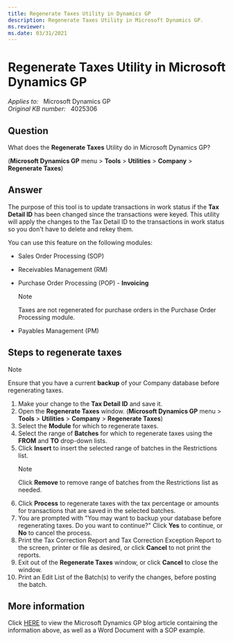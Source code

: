 ```yaml
---
title: Regenerate Taxes Utility in Dynamics GP
description: Regenerate Taxes Utility in Microsoft Dynamics GP.
ms.reviewer:
ms.date: 03/31/2021
---
```

# Regenerate Taxes Utility in Microsoft Dynamics GP

_Applies to:_ &nbsp; Microsoft Dynamics GP  
_Original KB number:_ &nbsp; 4025306

## Question

What does the **Regenerate Taxes** Utility do in Microsoft Dynamics GP?

(**Microsoft Dynamics GP** menu > **Tools** > **Utilities** > **Company** > **Regenerate Taxes**)

## Answer

The purpose of this tool is to update transactions in work status if the **Tax Detail ID** has been changed since the transactions were keyed. This utility will apply the changes to the Tax Detail ID to the transactions in work status so you don't have to delete and rekey them.

You can use this feature on the following modules:

- Sales Order Processing (SOP)
- Receivables Management (RM)
- Purchase Order Processing (POP) - **Invoicing**

    > [!NOTE]
    > Taxes are not regenerated for purchase orders in the Purchase Order Processing module.
- Payables Management (PM)

## Steps to regenerate taxes

> [!NOTE]
> Ensure that you have a current **backup** of your Company database before regenerating taxes.

1. Make your change to the **Tax Detail ID** and save it.
2. Open the **Regenerate Taxes** window. (**Microsoft Dynamics GP** menu > **Tools** > **Utilities** > **Company** > **Regenerate Taxes**)
3. Select the **Module** for which to regenerate taxes.
4. Select the range of **Batches** for which to regenerate taxes using the **FROM** and **TO** drop-down lists.
5. Click **Insert** to insert the selected range of batches in the Restrictions list.
    > [!NOTE]
    > Click **Remove** to remove range of batches from the Restrictions list as needed.
6. Click **Process** to regenerate taxes with the tax percentage or amounts for transactions that are saved in the selected batches.
7. You are prompted with "You may want to backup your database before regenerating taxes. Do you want to continue?" Click **Yes** to continue, or **No** to cancel the process.
8. Print the Tax Correction Report and Tax Correction Exception Report to the screen, printer or file as desired, or click **Cancel** to not print the reports.
9. Exit out of the **Regenerate Taxes** window, or click **Cancel** to close the window.
10. Print an Edit List of the Batch(s) to verify the changes, before posting the batch.  

## More information

Click [HERE](https://community.dynamics.com/blogs/) to view the Microsoft Dynamics GP blog article containing the information above, as well as a Word Document with a SOP example.

